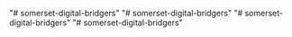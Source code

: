 "# somerset-digital-bridgers" 
"# somerset-digital-bridgers" 
"# somerset-digital-bridgers" 
"# somerset-digital-bridgers" 
